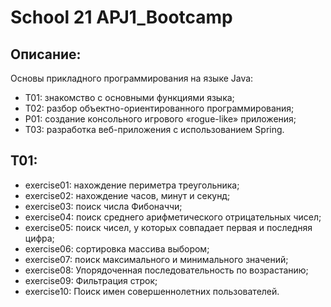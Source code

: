 # School 21 APJ1_Bootcamp
## Описание:
Основы прикладного программирования на языке Java: 
- T01: знакомство с основными функциями языка;
- T02: разбор объектно-ориентированного программирования;
- P01: создание консольного игрового «rogue-like» приложения;
- T03: разработка веб-приложения с использованием Spring.

## T01:
- exercise01: нахождение периметра треугольника;
- exercise02: нахождение часов, минут и секунд;
- exercise03: поиск числа Фибоначчи;
- exercise04: поиск среднего арифметического отрицательных чисел;
- exercise05: поиск чисел, у которых совпадает первая и последняя цифра;
- exercise06: cортировка массива выбором;
- exercise07: поиск максимального и минимального значений;
- exercise08: Упорядоченная последовательность по возрастанию;
- exercise09: Фильтрация строк;
- exercise10: Поиск имен совершеннолетних пользователей.
